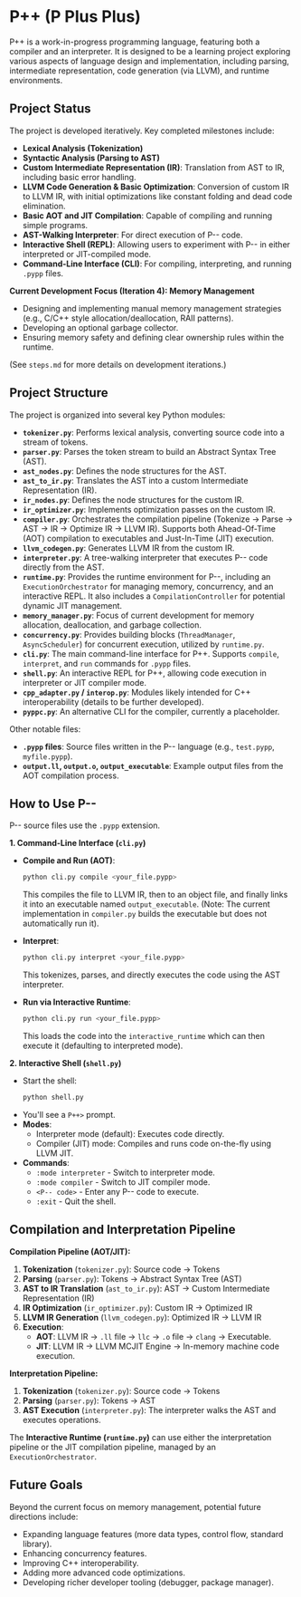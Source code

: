 # P++ (P Plus Plus)

P++ is a work-in-progress programming language, featuring both a compiler and an interpreter. It is designed to be a learning project exploring various aspects of language design and implementation, including parsing, intermediate representation, code generation (via LLVM), and runtime environments.

## Project Status

The project is developed iteratively. Key completed milestones include:
*   **Lexical Analysis (Tokenization)**
*   **Syntactic Analysis (Parsing to AST)**
*   **Custom Intermediate Representation (IR)**: Translation from AST to IR, including basic error handling.
*   **LLVM Code Generation & Basic Optimization**: Conversion of custom IR to LLVM IR, with initial optimizations like constant folding and dead code elimination.
*   **Basic AOT and JIT Compilation**: Capable of compiling and running simple programs.
*   **AST-Walking Interpreter**: For direct execution of P-- code.
*   **Interactive Shell (REPL)**: Allowing users to experiment with P-- in either interpreted or JIT-compiled mode.
*   **Command-Line Interface (CLI)**: For compiling, interpreting, and running `.pypp` files.

**Current Development Focus (Iteration 4): Memory Management**
*   Designing and implementing manual memory management strategies (e.g., C/C++ style allocation/deallocation, RAII patterns).
*   Developing an optional garbage collector.
*   Ensuring memory safety and defining clear ownership rules within the runtime.

(See `steps.md` for more details on development iterations.)

## Project Structure

The project is organized into several key Python modules:

*   **`tokenizer.py`**: Performs lexical analysis, converting source code into a stream of tokens.
*   **`parser.py`**: Parses the token stream to build an Abstract Syntax Tree (AST).
*   **`ast_nodes.py`**: Defines the node structures for the AST.
*   **`ast_to_ir.py`**: Translates the AST into a custom Intermediate Representation (IR).
*   **`ir_nodes.py`**: Defines the node structures for the custom IR.
*   **`ir_optimizer.py`**: Implements optimization passes on the custom IR.
*   **`compiler.py`**: Orchestrates the compilation pipeline (Tokenize -> Parse -> AST -> IR -> Optimize IR -> LLVM IR). Supports both Ahead-Of-Time (AOT) compilation to executables and Just-In-Time (JIT) execution.
*   **`llvm_codegen.py`**: Generates LLVM IR from the custom IR.
*   **`interpreter.py`**: A tree-walking interpreter that executes P-- code directly from the AST.
*   **`runtime.py`**: Provides the runtime environment for P--, including an `ExecutionOrchestrator` for managing memory, concurrency, and an interactive REPL. It also includes a `CompilationController` for potential dynamic JIT management.
*   **`memory_manager.py`**: Focus of current development for memory allocation, deallocation, and garbage collection.
*   **`concurrency.py`**: Provides building blocks (`ThreadManager`, `AsyncScheduler`) for concurrent execution, utilized by `runtime.py`.
*   **`cli.py`**: The main command-line interface for P++. Supports `compile`, `interpret`, and `run` commands for `.pypp` files.
*   **`shell.py`**: An interactive REPL for P++, allowing code execution in interpreter or JIT compiler mode.
*   **`cpp_adapter.py` / `interop.py`**: Modules likely intended for C++ interoperability (details to be further developed).
*   **`pyppc.py`**: An alternative CLI for the compiler, currently a placeholder.

Other notable files:
*   **`.pypp` files**: Source files written in the P-- language (e.g., `test.pypp`, `myfile.pypp`).
*   **`output.ll`, `output.o`, `output_executable`**: Example output files from the AOT compilation process.

## How to Use P--

P-- source files use the `.pypp` extension.

**1. Command-Line Interface (`cli.py`)**

*   **Compile and Run (AOT)**:
    ```bash
    python cli.py compile <your_file.pypp>
    ```
    This compiles the file to LLVM IR, then to an object file, and finally links it into an executable named `output_executable`. (Note: The current implementation in `compiler.py` builds the executable but does not automatically run it).

*   **Interpret**:
    ```bash
    python cli.py interpret <your_file.pypp>
    ```
    This tokenizes, parses, and directly executes the code using the AST interpreter.

*   **Run via Interactive Runtime**:
    ```bash
    python cli.py run <your_file.pypp>
    ```
    This loads the code into the `interactive_runtime` which can then execute it (defaulting to interpreted mode).

**2. Interactive Shell (`shell.py`)**

*   Start the shell:
    ```bash
    python shell.py
    ```
*   You'll see a `P++>` prompt.
*   **Modes**:
    *   Interpreter mode (default): Executes code directly.
    *   Compiler (JIT) mode: Compiles and runs code on-the-fly using LLVM JIT.
*   **Commands**:
    *   `:mode interpreter` - Switch to interpreter mode.
    *   `:mode compiler` - Switch to JIT compiler mode.
    *   `<P-- code>` - Enter any P-- code to execute.
    *   `:exit` - Quit the shell.

## Compilation and Interpretation Pipeline

**Compilation Pipeline (AOT/JIT):**
1.  **Tokenization** (`tokenizer.py`): Source code -> Tokens
2.  **Parsing** (`parser.py`): Tokens -> Abstract Syntax Tree (AST)
3.  **AST to IR Translation** (`ast_to_ir.py`): AST -> Custom Intermediate Representation (IR)
4.  **IR Optimization** (`ir_optimizer.py`): Custom IR -> Optimized IR
5.  **LLVM IR Generation** (`llvm_codegen.py`): Optimized IR -> LLVM IR
6.  **Execution**:
    *   **AOT**: LLVM IR -> `.ll` file -> `llc` -> `.o` file -> `clang` -> Executable.
    *   **JIT**: LLVM IR -> LLVM MCJIT Engine -> In-memory machine code execution.

**Interpretation Pipeline:**
1.  **Tokenization** (`tokenizer.py`): Source code -> Tokens
2.  **Parsing** (`parser.py`): Tokens -> AST
3.  **AST Execution** (`interpreter.py`): The interpreter walks the AST and executes operations.

The **Interactive Runtime (`runtime.py`)** can use either the interpretation pipeline or the JIT compilation pipeline, managed by an `ExecutionOrchestrator`.

## Future Goals

Beyond the current focus on memory management, potential future directions include:
*   Expanding language features (more data types, control flow, standard library).
*   Enhancing concurrency features.
*   Improving C++ interoperability.
*   Adding more advanced code optimizations.
*   Developing richer developer tooling (debugger, package manager).
